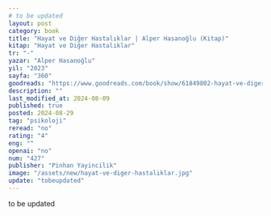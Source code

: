 ```yaml
---
# to be updated
layout: post
category: book
title: "Hayat ve Diğer Hastalıklar | Alper Hasanoğlu (Kitap)"
kitap: "Hayat ve Diğer Hastalıklar"
tr: "-"
yazar: "Alper Hasanoğlu"
yil: "2023"
sayfa: "360"
goodreads: "https://www.goodreads.com/book/show/61849802-hayat-ve-diger-hastaliklar"
description: ""
last_modified_at: 2024-08-09
published: true
posted: 2024-08-29
tag: "psikoloji"
reread: "no"
rating: "4"
eng: ""
openai: "no"
num: "427"
publisher: "Pinhan Yayincilik"
image: "/assets/new/hayat-ve-diger-hastaliklar.jpg"
update: "tobeupdated"
---
```


to be updated
